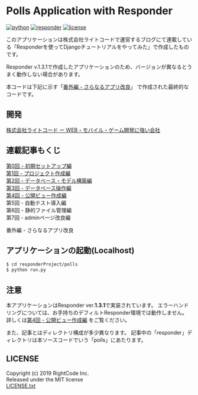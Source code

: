 Polls Application with Responder
======
[![python](https://img.shields.io/badge/Python-3.6%20|%203.7-blueviolet.svg?style=flat)](https://www.python.org/downloads/release/python-368/)
[![responder](https://img.shields.io/badge/Responder-1.3.1-lightgray.svg?style=flat)](https://python-responder.org/en/latest/)
[![license](https://img.shields.io/badge/LICENSE-MIT-informational.svg?style=flat)](https://python-responder.org/en/latest/)

このアプリケーションは株式会社ライトコードで運営するブログにて連載している「Responderを使ってDjangoチュートリアルをやってみた」で作成したものです。
  
Responder v.1.3.1で作成したアプリケーションのため、バージョンが異なるとうまく動作しない場合があります。
  
本コードは下記に示す「[番外編 - さらなるアプリ改良](https://rightcode.co.jp/blog/information-technology/responder-django-tutorial-8)」
で作成された最終的なコードです。
    
## 開発
[株式会社ライトコード ー WEB・モバイル・ゲーム開発に強い会社](https://rightcode.co.jp)  


## 連載記事もくじ

[第0回 - 初期セットアップ編](https://rightcode.co.jp/blog/information-technology/responder-django-tutorial-0)   
[第1回 - プロジェクト作成編](https://rightcode.co.jp/blog/information-technology/responder-django-tutorial-1)   
[第2回 - データベース・モデル構築編](https://rightcode.co.jp/blog/information-technology/responder-django-tutorial-2-1)   
[第3回 - データベース操作編](https://rightcode.co.jp/blog/information-technology/responder-django-tutorial-3-1)   
[第4回 - 公開ビュー作成編](https://rightcode.co.jp/blog/information-technology/responder-django-tutorial-4)   
第5回 - 自動テスト導入編   
第6回 - 静的ファイル管理編   
第7回 - adminページ改良編   
  
番外編 - さらなるアプリ改良

## アプリケーションの起動(Localhost)
```bash
$ cd responderProject/polls
$ python run.py
```

## 注意
本アプリケーションはResponder ver.**1.3.1**で実装されています。
エラーハンドリングについては、お手持ちのデフィルトResponder環境では動作しません。
詳しくは[第4回 - 公開ビュー作成編](https://rightcode.co.jp/blog/information-technology/responder-django-tutorial-4)
をご覧ください。
  
また、記事とはディレクトリ構成が多少異なります。
記事中の「responder」ディレクトリは本ソースコードでいう「polls」にあたります。
  

## LICENSE
Copyright (c) 2019 RightCode Inc.  
Released under the MIT license  
[LICENSE.txt](LICENSE.txt)
